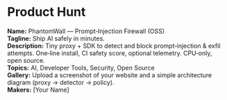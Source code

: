 # Product Hunt

**Name:** PhantomWall — Prompt‑Injection Firewall (OSS)  
**Tagline:** Ship AI safely in minutes.  
**Description:** Tiny proxy + SDK to detect and block prompt‑injection & exfil attempts. One‑line install, CI safety score, optional telemetry. CPU‑only, open source.  
**Topics:** AI, Developer Tools, Security, Open Source  
**Gallery:** Upload a screenshot of your website and a simple architecture diagram (proxy → detector → policy).  
**Makers:** [Your Name]  
